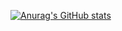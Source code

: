 [![Anurag's GitHub stats](https://github-readme-stats.vercel.app/api?username=douzooo&theme=dark&show_icons=true)](https://github.com/anuraghazra/github-readme-stats)
